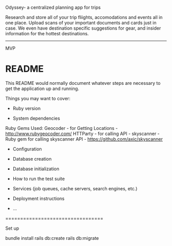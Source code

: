 
Odyssey- a centralized planning app for trips

Research and store all of your trip fliights, accomodations and events all in one place. Upload scans of your important documents and cards just in case. We even have destination specific suggestions for gear, and insider information for the hottest destinations.

************************************
MVP


# README

This README would normally document whatever steps are necessary to get the
application up and running.

Things you may want to cover:

* Ruby version

* System dependencies

Ruby Gems Used:
Geocoder - for Getting Locations - http://www.rubygeocoder.com/
HTTParty - for calling API - 
skyscanner - Ruby gem for calling skyscanner API - https://github.com/axic/skyscanner

* Configuration

* Database creation

* Database initialization

* How to run the test suite

* Services (job queues, cache servers, search engines, etc.)

* Deployment instructions

* ...



=================================


Set up

bundle install
rails db:create
rails db:migrate
